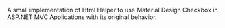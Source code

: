 A small implementation of Html Helper to use Material Design Checkbox in ASP.NET MVC Applications with its original behavior.
